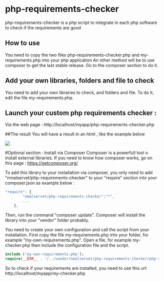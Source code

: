 # php-requirements-checker
php-requirements-checker is a php script to integrate in each php software to check if the requirements are good

## How to use
You need to copy the two files php-requirements-checker.php and my-requirements.php into your php application
An other method will be to use composer to get the last stable release. Go to the composer section to do it.


## Add your own libraries, folders and file to check
You need to add your own libraries to check, and folders and file. To do it, edit the file my-requirements.php.


## Launch your custom php requirements checker :
Via the web page : http://localhost/myapp/php-requirements-checker.php

##The result
You will have a result in an html , like the example below 

![](https://cloud.githubusercontent.com/assets/7512899/18478975/8560e356-79d3-11e6-891c-cb3da42fed14.png)


#Optional section : Install via Composer
Composer is a powerfull tool o install external libraries. If you need to know how composer works, go on this page : https://getcomposer.org/


To add this library to your installation via composer, you only need to add "nmalservet/php-requirements-checker" to your "require" section into your composer.json as example below :
```javascript
"require": {
        "nmalservet/php-requirements-checker":"*",
        ...
    },
```

Then, run the command "composer update".
Composer will install the library into your "vendor" folder probably.

You need to create your own configuration and call the script from your installation.
 First copy the file my-requirements.php into your folder, for example "my-own-requirements.php".
Open a file, for example my-checker.php then include the configuration file and the script.
```PHP
include ('my-own-requirements.php');
require(__DIR__ . '/../vendor/nmalservet/php-requirements-checker/php-requirements-checker.php');
```

So to check if your requirements are installed, you need to use this url:
http://localhost/myapp/my-checker.php